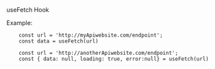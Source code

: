 useFetch Hook

Example:
```
    const url = 'http://myApiwebsite.com/endpoint';
    const data = useFetch(url)
```

```
    const url = 'http://anotherApiwebsite.com/endpoint';
    const { data: null, loading: true, error:null} = useFetch(url)
```

